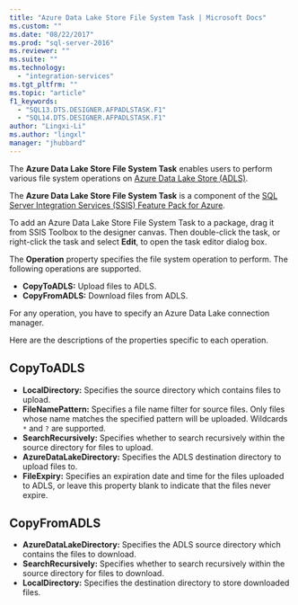 ```yaml
---
title: "Azure Data Lake Store File System Task | Microsoft Docs"
ms.custom: ""
ms.date: "08/22/2017"
ms.prod: "sql-server-2016"
ms.reviewer: ""
ms.suite: ""
ms.technology: 
  - "integration-services"
ms.tgt_pltfrm: ""
ms.topic: "article"
f1_keywords: 
  - "SQL13.DTS.DESIGNER.AFPADLSTASK.F1"
  - "SQL14.DTS.DESIGNER.AFPADLSTASK.F1"
author: "Lingxi-Li"
ms.author: "lingxl"
manager: "jhubbard"
---
```

The **Azure Data Lake Store File System Task** enables users to perform various file system operations on [Azure Data Lake Store (ADLS)](https://azure.microsoft.com/en-us/services/data-lake-store/).

The **Azure Data Lake Store File System Task** is a component of the [SQL Server Integration Services (SSIS) Feature Pack for Azure](../../integration-services/azure-feature-pack-for-integration-services-ssis.md).

To add an Azure Data Lake Store File System Task to a package, drag it from SSIS Toolbox to the designer canvas. Then double-click the task, or right-click the task and select **Edit**, to open the task editor dialog box.

The **Operation** property specifies the file system operation to perform. The following operations are supported.

* **CopyToADLS:** Upload files to ADLS.
* **CopyFromADLS:** Download files from ADLS.

For any operation, you have to specify an Azure Data Lake connection manager.

Here are the descriptions of the properties specific to each operation.

## CopyToADLS
* **LocalDirectory:** Specifies the source directory which contains files to upload.
* **FileNamePattern:** Specifies a file name filter for source files. Only files whose name matches the specified pattern will be uploaded. Wildcards `*` and `?` are supported.
* **SearchRecursively:** Specifies whether to search recursively within the source directory for files to upload.
* **AzureDataLakeDirectory:** Specifies the ADLS destination directory to upload files to.
* **FileExpiry:** Specifies an expiration date and time for the files uploaded to ADLS, or leave this property blank to indicate that the files never expire.

## CopyFromADLS
* **AzureDataLakeDirectory:** Specifies the ADLS source directory which contains the files to download.
* **SearchRecursively:** Specifies whether to search recursively within the source directory for files to download.
* **LocalDirectory:** Specifies the destination directory to store downloaded files.